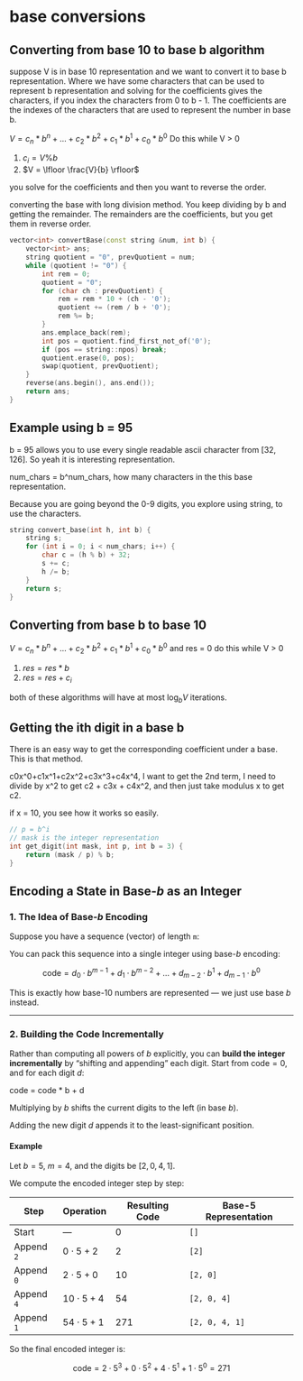 # base conversions

## Converting from base 10 to base b algorithm

suppose V is in base 10 representation and we want to convert it to base b representation.  Where we have some characters that can be used to represent b representation and solving for the coefficients gives the characters, if you index the characters from 0 to b - 1.  The coefficients are the indexes of the characters that are used to represent the number in base b.

$V = c_{n} * b^{n} + ... + c_{2} * b^{2} + c_{1} * b^{1} + c_{0} * b^{0}$
Do this while V > 0
1. $c_{i} = V \% b$
2. $V = \lfloor \frac{V}{b} \rfloor$

you solve for the coefficients and then you want to reverse the order. 


converting the base with long division method.  You keep dividing by b and getting the remainder.  The remainders are the coefficients, but you get them in reverse order.

```cpp
vector<int> convertBase(const string &num, int b) {
    vector<int> ans;
    string quotient = "0", prevQuotient = num;
    while (quotient != "0") {
        int rem = 0;
        quotient = "0";
        for (char ch : prevQuotient) {
            rem = rem * 10 + (ch - '0');
            quotient += (rem / b + '0');
            rem %= b;
        }
        ans.emplace_back(rem);
        int pos = quotient.find_first_not_of('0');
        if (pos == string::npos) break;
        quotient.erase(0, pos);
        swap(quotient, prevQuotient);
    }
    reverse(ans.begin(), ans.end());
    return ans;
}
```

## Example using b = 95 

b = 95 allows you to use every single readable ascii character from [32, 126].  So yeah it is interesting representation.

num_chars = b^num_chars, how many characters in the this base representation. 

Because you are going beyond the 0-9 digits, you explore using string, to use the characters. 

```cpp
string convert_base(int h, int b) {
    string s;
    for (int i = 0; i < num_chars; i++) {
        char c = (h % b) + 32;
        s += c;
        h /= b;
    }
    return s;
}
```

## Converting from base b to base 10

$V = c_{n} * b^{n} + ... + c_{2} * b^{2} + c_{1} * b^{1} + c_{0} * b^{0}$
and res = 0
do this while V > 0
1. $res = res * b$
2. $res = res + c_{i}$

both of these algorithms will have at most $\log_{b}{V}$ iterations.

## Getting the ith digit in a base b

There is an easy way to get the corresponding coefficient under a base.  This is that method. 

c0x^0+c1x^1+c2x^2+c3x^3+c4x^4, I want to get the 2nd term, I need to divide by x^2 to get
c2 + c3x + c4x^2, and then just take modulus x to get c2.

if x = 10, you see how it works so easily.  

```cpp
// p = b^i
// mask is the integer representation
int get_digit(int mask, int p, int b = 3) {
    return (mask / p) % b;
}
```

## Encoding a State in Base-*b* as an Integer

### 1. The Idea of Base-*b* Encoding

Suppose you have a sequence (vector) of length `m`:


You can pack this sequence into a single integer using base-$b$ encoding:

$$
\text{code} = d_0 \cdot b^{m-1} + d_1 \cdot b^{m-2} + \dots + d_{m-2} \cdot b^1 + d_{m-1} \cdot b^0
$$

This is exactly how base-10 numbers are represented — we just use base $b$ instead.

---

### 2. Building the Code Incrementally

Rather than computing all powers of $b$ explicitly, you can **build the integer incrementally** by “shifting and appending” each digit. Start from $\text{code} = 0$, and for each digit $d$:

code = code * b + d

Multiplying by $b$ shifts the current digits to the left (in base $b$).

Adding the new digit $d$ appends it to the least-significant position.

#### Example

Let $b = 5$, $m = 4$, and the digits be $[2, 0, 4, 1]$.

We compute the encoded integer step by step:

| Step         | Operation              | Resulting Code | Base-5 Representation |
|--------------|------------------------|----------------|------------------------|
| Start        | —                      | $0$            | `[]`                   |
| Append `2`   | $0 \cdot 5 + 2$        | $2$            | `[2]`                  |
| Append `0`   | $2 \cdot 5 + 0$        | $10$           | `[2, 0]`               |
| Append `4`   | $10 \cdot 5 + 4$       | $54$           | `[2, 0, 4]`            |
| Append `1`   | $54 \cdot 5 + 1$       | $271$          | `[2, 0, 4, 1]`         |

So the final encoded integer is:

$$
\text{code} = 2 \cdot 5^3 + 0 \cdot 5^2 + 4 \cdot 5^1 + 1 \cdot 5^0 = 271
$$
